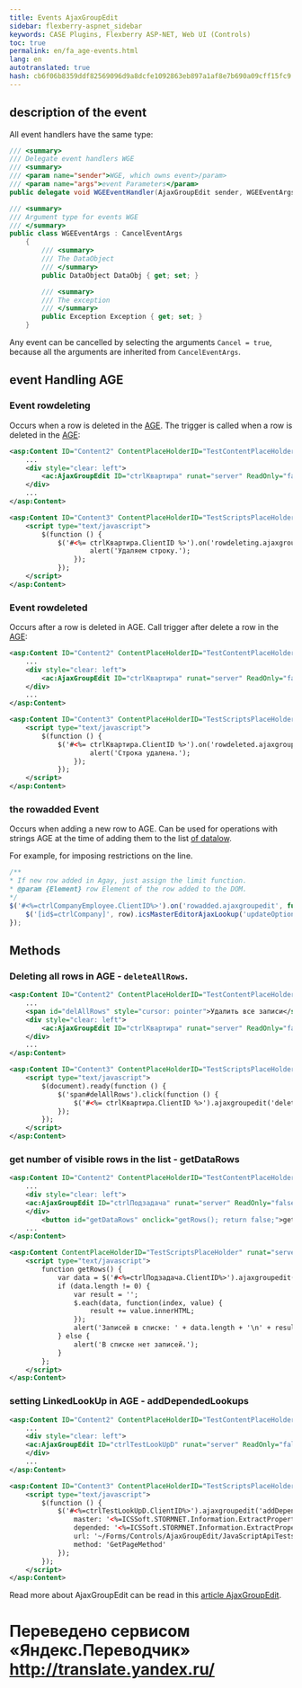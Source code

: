 ```yaml
--- 
title: Events AjaxGroupEdit 
sidebar: flexberry-aspnet_sidebar 
keywords: CASE Plugins, Flexberry ASP-NET, Web UI (Controls) 
toc: true 
permalink: en/fa_age-events.html 
lang: en 
autotranslated: true 
hash: cb6f06b8359ddf82569096d9a8dcfe1092863eb897a1af8e7b690a09cff15fc9 
--- 
```


## description of the event 

All event handlers have the same type: 

```csharp
/// <summary> 
/// Delegate event handlers WGE 
/// <summary> 
/// <param name="sender">WGE, which owns event>/param> 
/// <param name="args">event Parameters</param> 
public delegate void WGEEventHandler(AjaxGroupEdit sender, WGEEventArgs args);

/// <summary> 
/// Argument type for events WGE 
/// </summary> 
public class WGEEventArgs : CancelEventArgs
    {
        /// <summary> 
        /// The DataObject 
        /// </summary> 
        public DataObject DataObj { get; set; }

        /// <summary> 
        /// The exception 
        /// </summary> 
        public Exception Exception { get; set; }
    }
``` 

Any event can be cancelled by selecting the arguments `Cancel = true`, because all the arguments are inherited from `CancelEventArgs`. 

## event Handling AGE 

### Event rowdeleting 

Occurs when a row is deleted in the [AGE](fa_ajax-group-edit.html). 
The trigger is called when a row is deleted in the [AGE](fa_ajax-group-edit.html): 

```xml
<asp:Content ID="Content2" ContentPlaceHolderID="TestContentPlaceHolder" runat="server">
    ...
    <div style="clear: left">
        <ac:AjaxGroupEdit ID="ctrlКвартира" runat="server" ReadOnly="false" />
    </div>
    ...
</asp:Content>

<asp:Content ID="Content3" ContentPlaceHolderID="TestScriptsPlaceHolder" runat="server">
    <script type="text/javascript">
        $(function () {
            $('#<%= ctrlКвартира.ClientID %>').on('rowdeleting.ajaxgroupedit', function (e, d) {
                    alert('Удаляем строку.');
                });
            });
    </script>
</asp:Content>
``` 

### Event rowdeleted 

Occurs after a row is deleted in AGE. 
Call trigger after delete a row in the [AGE](fa_ajax-group-edit.html): 

```xml
<asp:Content ID="Content2" ContentPlaceHolderID="TestContentPlaceHolder" runat="server">
    ...
    <div style="clear: left">
        <ac:AjaxGroupEdit ID="ctrlКвартира" runat="server" ReadOnly="false" />
    </div>
    ...
</asp:Content>

<asp:Content ID="Content3" ContentPlaceHolderID="TestScriptsPlaceHolder" runat="server">
    <script type="text/javascript">
        $(function () {
            $('#<%= ctrlКвартира.ClientID %>').on('rowdeleted.ajaxgroupedit', function (e, d) {
                    alert('Строка удалена.');
                });
            });
    </script>
</asp:Content>
``` 

### the rowadded Event 

Occurs when adding a new row to AGE. Can be used for operations with strings AGE at the time of adding them to the list [of datalow](fd_d-view.html). 

For example, for imposing restrictions on the line. 

```javascript
/** 
* If new row added in Agay, just assign the limit function. 
* @param {Element} row Element of the row added to the DOM. 
*/
$('#<%=ctrlCompanyEmployee.ClientID%>').on('rowadded.ajaxgroupedit', function(row) {
    $('[id$=ctrlCompany]', row).icsMasterEditorAjaxLookup('updateOptions', { lookup: { LFName: lfName } });
});
``` 

## Methods 

### Deleting all rows in AGE - `deleteAllRows`. 

```xml
<asp:Content ID="Content2" ContentPlaceHolderID="TestContentPlaceHolder" runat="server">
    ...
    <span id="delAllRows" style="cursor: pointer">Удалить все записи</span>
    <div style="clear: left">
        <ac:AjaxGroupEdit ID="ctrlКвартира" runat="server" ReadOnly="false" />
    </div>
    ...
</asp:Content>

<asp:Content ID="Content3" ContentPlaceHolderID="TestScriptsPlaceHolder" runat="server">
    <script type="text/javascript">
        $(document).ready(function () {
            $('span#delAllRows').click(function () {
                $('#<%= ctrlКвартира.ClientID %>').ajaxgroupedit('deleteAllRows');
            });
        });
    </script>
</asp:Content>
``` 

### get number of visible rows in the list - getDataRows 

```xml
<asp:Content ID="Content2" ContentPlaceHolderID="TestContentPlaceHolder" runat="server">
    ...
    <div style="clear: left">
	<ac:AjaxGroupEdit ID="ctrlПодзадача" runat="server" ReadOnly="false" />
    </div>
        <button id="getDataRows" onclick="getRows(); return false;">getDataRows</button>
    ...
</asp:Content>

<asp:Content ContentPlaceHolderID="TestScriptsPlaceHolder" runat="server" >
    <script type="text/javascript">
        function getRows() {
            var data = $('#<%=ctrlПодзадача.ClientID%>').ajaxgroupedit('getDataRows');
            if (data.length != 0) {
                var result = '';
                $.each(data, function(index, value) {
                    result += value.innerHTML;
                });
                alert('Записей в списке: ' + data.length + '\n' + result);
            } else {
                alert('В списке нет записей.');
            }
        };
    </script>
</asp:Content>
``` 

### setting LinkedLookUp in AGE - addDependedLookups 

```xml
<asp:Content ID="Content2" ContentPlaceHolderID="TestContentPlaceHolder" runat="server">
    ...
    <div style="clear: left">
	<ac:AjaxGroupEdit ID="ctrlTestLookUpD" runat="server" ReadOnly="false" />
    </div>
    ...
</asp:Content>

<asp:Content ID="Content3" ContentPlaceHolderID="TestScriptsPlaceHolder" runat="server">
    <script type="text/javascript">
        $(function () {
            $('#<%=ctrlTestLookUpD.ClientID%>').ajaxgroupedit('addDependedLookups', {
                master: '<%=ICSSoft.STORMNET.Information.ExtractPropertyName<WebFormsTestStand.TestLookUpD>(x=>x.TestLookUpA1)%>',
                depended: '<%=ICSSoft.STORMNET.Information.ExtractPropertyName<WebFormsTestStand.TestLookUpD>(x=>x.TestLookUpA2)%>',
                url: '~/Forms/Controls/AjaxGroupEdit/JavaScriptApiTests/TestLinkedLookUpInAGE.aspx',
                method: 'GetPageMethod'
            });
        });
    </script>
</asp:Content>
``` 

Read more about AjaxGroupEdit can be read in this [article AjaxGroupEdit](fa_ajax-group-edit.html). 



 # Переведено сервисом «Яндекс.Переводчик» http://translate.yandex.ru/